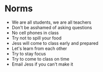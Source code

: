 # Norms
- We are all students, we are all teachers
- Don't be asshamed of asking questions
- No cell phones in class
- Try not to spill your food
- Jess will come to class early and prepared
- Let's learn from each other
- Try to stay focus
- Try to come to class on time
- Email Jess if you can't make it

